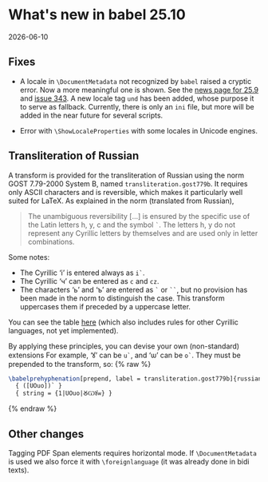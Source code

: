 # What's new in babel 25.10

2026-06-10

## Fixes

* A locale in `\DocumentMetadata` not recognized by `babel` raised a
  cryptic error. Now a more meaningful one is shown. See the [news page
  for
  25.9](https://latex3.github.io/babel/news/whats-new-in-babel-25.9.html)
  and [issue 343](https://github.com/latex3/babel/issues/343). A new
  locale tag `und` has been added, whose purpose it to serve as
  fallback. Currently, there is only an `ini` file, but more will be
  added in the near future for several scripts.

* Error with `\ShowLocaleProperties` with some locales in Unicode
  engines.

## Transliteration of Russian

A transform is provided for the transliteration of Russian using the
norm GOST 7.79-2000 System B, named `transliteration.gost779b`. It
requires only ASCII characters and is reversible, which makes it
particularly well suited for LaTeX. As explained in the norm
(translated from Russian),
> The unambiguous reversibility [...] is ensured by the specific use of
> the Latin letters h, y, c and the symbol `` ` ``. The letters h, y do
> not represent any Cyrillic letters by themselves and are used only in
> letter combinations.

Some notes:

* The Cyrillic ‘і’ is entered always as `` i` ``.  
* The Cyrillic ‘ч’ can be entered as `c` and `cz`.  
* The characters ‘ь’ and ‘ъ’ are entered as `` ` `` or ``` `` ```, but
  no provision has been made in the norm to distinguish the case. This
  transform uppercases them if preceded by a uppercase letter.

You can see the table
[here](https://en.wikipedia.org/wiki/GOST_7.79-2000#GOST_7.79_System_B)
(which also includes rules for other Cyrillic languages, not yet
implemented).

By applying these principles, you can devise your own (non-standard)
extensions For example, ‘ꙋ’ can be `` u` ``, and ‘ѡ’ can be ``
o` ``. They must be prepended to the transform, so:
{% raw  %}
```tex
\babelprehyphenation[prepend, label = transliteration.gost779b]{russian}
  { ([UOuo])` }
  { string = {1|UOuo|ꙊѠꙋѡ} }
```
{% endraw %}

## Other changes

Tagging PDF Span elements requires horizontal mode. If
`\DocumentMetadata` is used we also force it with `\foreignlanguage`
(it was already done in bidi texts).

